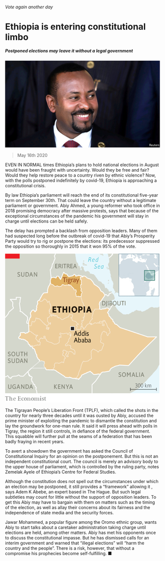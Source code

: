 ###### Vote again another day

# Ethiopia is entering constitutional limbo 

##### Postponed elections may leave it without a legal government 

![image](images/20200516_MAP502.jpg) 

> May 16th 2020 

EVEN IN NORMAL times Ethiopia’s plans to hold national elections in August would have been fraught with uncertainty. Would they be free and fair? Would they help restore peace to a country riven by ethnic violence? Now, with the polls postponed indefinitely by covid-19, Ethiopia is approaching a constitutional crisis.

By law Ethiopia’s parliament will reach the end of its constitutional five-year term on September 30th. That could leave the country without a legitimate parliament or government. Abiy Ahmed, a young reformer who took office in 2018 promising democracy after massive protests, says that because of the exceptional circumstances of the pandemic his government will stay in charge until elections can be held safely.


The delay has prompted a backlash from opposition leaders. Many of them had suspected long before the outbreak of covid-19 that Abiy’s Prosperity Party would try to rig or postpone the elections: its predecessor suppressed the opposition so thoroughly in 2015 that it won 95% of the vote.

![image](images/20200516_MAM996.png) 


The Tigrayan People’s Liberation Front (TPLF), which called the shots in the country for nearly three decades until it was ousted by Abiy, accused the prime minister of exploiting the pandemic to dismantle the constitution and lay the groundwork for one-man rule. It said it will press ahead with polls in Tigray, the region it still controls, in defiance of the federal government. This squabble will further pull at the seams of a federation that has been badly fraying in recent years.

To avert a showdown the government has asked the Council of Constitutional Inquiry for an opinion on the postponement. But this is not an independent constitutional court. The council is merely an advisory body to the upper house of parliament, which is controlled by the ruling party, notes Zemelak Ayele of Ethiopia’s Centre for Federal Studies.

Although the constitution does not spell out the circumstances under which an election may be postponed, it still provides a “framework” allowing it , says Adem K Abebe, an expert based in The Hague. But such legal subtleties may count for little without the support of opposition leaders. To get this Abiy may have to bargain with them on matters such as the timing of the election, as well as allay their concerns about its fairness and the independence of state media and the security forces.

Jawar Mohammed, a popular figure among the Oromo ethnic group, wants Abiy to start talks about a caretaker administration taking charge until elections are held, among other matters. Abiy has met his opponents once to discuss the constitutional impasse. But he has dismissed calls for an interim government and warned that “illegal elections” will “harm the country and the people”. There is a risk, however, that without a compromise his prophecies become self-fulfilling. ■

